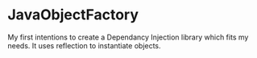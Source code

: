 JavaObjectFactory
=================

My first intentions to create a Dependancy Injection library which fits my needs. It uses reflection to instantiate objects.
